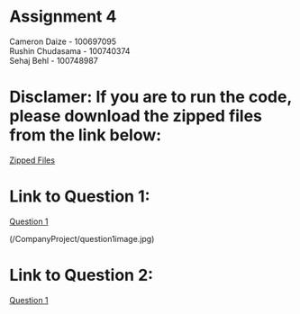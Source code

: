 # Assignment 4
Cameron Daize - 100697095 <br/>
Rushin Chudasama - 100740374 <br/>
Sehaj Behl - 100748987

# Disclamer: If you are to run the code, please download the zipped files from the link below:
[Zipped Files](/ZippedFiles)

# Link to Question 1:
[Question 1](/CompanyProject)

(/CompanyProject/question1image.jpg)

# Link to Question 2:
[Question 1](/Question_2)
